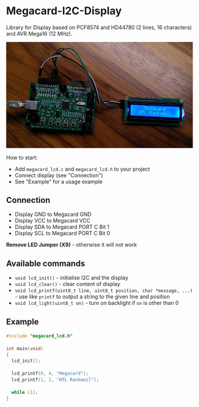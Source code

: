 # Megacard-I2C-Display
Library for Display based on PCF8574 and HD44780 (2 lines, 16 characters) and AVR Mega16 (12 MHz).

![Megacard](megacard.png)

How to start:
* Add `megacard_lcd.c` and `megacard_lcd.h` to your project
* Connect display (see "Connection")
* See "Example" for a usage example

## Connection
* Display GND to Megacard GND
* Display VCC to Megacard VCC
* Display SDA to Megacard PORT C Bit 1
* Display SCL to Megacard PORT C Bit 0

**Remove LED Jumper (X9)** - otherwise it will not work

## Available commands
- ``void lcd_init()`` - initialise I2C and the display
- ``void lcd_clear()`` - clear content of display
- ``void lcd_printf(uint8_t line, uint8_t position, char *message, ...)`` - use like `printf` to output a string to the given line and position
- ``void lcd_light(uint8_t on)`` - turn on backlight if `on` is other than 0

## Example
```c
#include "megacard_lcd.h"

int main(void)
{
  lcd_init();
  
  lcd_printf(0, 4, "Megacard");
  lcd_printf(1, 2, "HTL Rankweil");
  
  while (1);
}
```